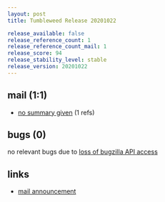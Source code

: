 ```yaml
---
layout: post
title: Tumbleweed Release 20201022

release_available: false
release_reference_count: 1
release_reference_count_mail: 1
release_score: 94
release_stability_level: stable
release_version: 20201022
---
```


## mail (1:1)

- [no summary given](https://github.com/boombatower/tumbleweed-review/issues/10) (1 refs)

## bugs (0)

<!--more-->

no relevant bugs due to [loss of bugzilla API access](https://bugzilla.opensuse.org/show_bug.cgi?id=1157722)



## links

- [mail announcement](https://github.com/boombatower/tumbleweed-review/issues/10)
